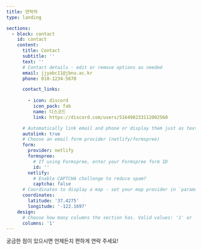 ```yaml
---
title: 연락처
type: landing

sections:
  - block: contact
    id: contact
    content:
      title: Contact
      subtitle: ''
      text: ''
      # Contact details - edit or remove options as needed
      email: jjyabc11@jbnu.ac.kr
      phone: 010-1234-5678

      contact_links:
        
        - icon: discord
          icon_pack: fab
          name: 디스코드
          link: https://discord.com/users/516498233112002560

      # Automatically link email and phone or display them just as text?
      autolink: true
      # Choose an email form provider (netlify/formspree)
      form:
        provider: netlify
        formspree:
          # If using Formspree, enter your Formspree form ID
          id: ''
        netlify:
          # Enable CAPTCHA challenge to reduce spam?
          captcha: false
      # Coordinates to display a map - set your map provider in `params.yaml`
      coordinates:
        latitude: '37.4275'
        longitude: '-122.1697'
    design:
      # Choose how many columns the section has. Valid values: '1' or '2'.
      columns: '1'
---
```


궁금한 점이 있으시면 언제든지 편하게 연락 주세요!
